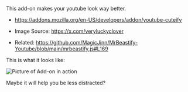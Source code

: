This add-on makes your youtube look way better.

- https://addons.mozilla.org/en-US/developers/addon/youtube-cuteify

- Image Source: https://x.com/veryluckyclover

- Related: https://github.com/MagicJinn/MrBeastify-Youtube/blob/main/mrbeastify.js#L169

This is what it looks like:

![Picture of Add-on in action](https://github.com/uses-anam/youtube-cuteify/blob/main/github/thumbnail.png?raw=true)

Maybe it will help you be less distracted?